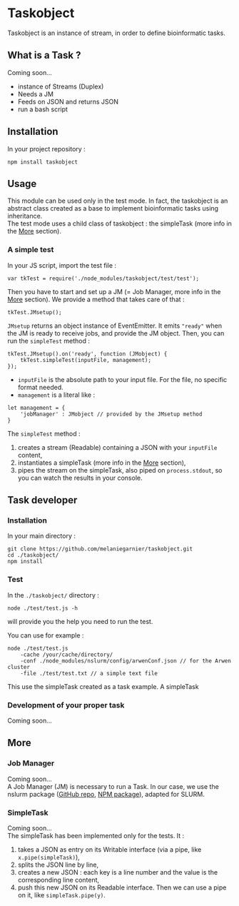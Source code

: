 # Taskobject

Taskobject is an instance of stream, in order to define bioinformatic tasks.


## What is a Task ?

Coming soon...

- instance of Streams (Duplex)
- Needs a JM
- Feeds on JSON and returns JSON
- run a bash script


## Installation

In your project repository :

```
npm install taskobject
```


## Usage

This module can be used only in the test mode. In fact, the taskobject is an abstract class created as a base to implement bioinformatic tasks using inheritance.  
The test mode uses a child class of taskobject : the simpleTask (more info in the [More](#more) section).

### A simple test

In your JS script, import the test file :

```
var tkTest = require('./node_modules/taskobject/test/test');
```

Then you have to start and set up a JM (= Job Manager, more info in the [More](#more) section). We provide a method that takes care of that :

```
tkTest.JMsetup();
```

`JMsetup` returns an object instance of EventEmitter. It emits `"ready"` when the JM is ready to receive jobs, and provide the JM object.
Then, you can run the `simpleTest` method :

```
tkTest.JMsetup().on('ready', function (JMobject) {
	tkTest.simpleTest(inputFile, management);
});
```

- `inputFile` is the absolute path to your input file. For the file, no specific format needed.
- `management` is a literal like :

```
let management = {
	'jobManager' : JMobject // provided by the JMsetup method
}
```

The `simpleTest` method :

1. creates a stream (Readable) containing a JSON with your `inputFile` content,
2. instantiates a simpleTask (more info in the [More](#more) section),
3. pipes the stream on the simpleTask, also piped on `process.stdout`, so you can watch the results in your console.


## Task developer

### Installation

In your main directory :

```
git clone https://github.com/melaniegarnier/taskobject.git
cd ./taskobject/
npm install
```

### Test

In the `./taskobject/` directory :

```
node ./test/test.js -h
```

will provide you the help you need to run the test.

You can use for example :

```
node ./test/test.js
	-cache /your/cache/directory/
	-conf ./node_modules/nslurm/config/arwenConf.json // for the Arwen cluster
	-file ./test/test.txt // a simple text file
```

This use the simpleTask created as a task example. A simpleTask 


### Development of your proper task

Coming soon...


## More

### Job Manager

Coming soon...  
A Job Manager (JM) is necessary to run a Task. In our case, we use the nslurm package ([GitHub repo][1], [NPM package][2]), adapted for SLURM.

### SimpleTask

Coming soon...  
The simpleTask has been implemented only for the tests. It :

1. takes a JSON as entry on its Writable interface (via a pipe, like `x.pipe(simpleTask)`),
2. splits the JSON line by line,
3. creates a new JSON : each key is a line number and the value is the corresponding line content,
4. push this new JSON on its Readable interface. Then we can use a pipe on it, like `simpleTask.pipe(y)`.




[1]: https://github.com/glaunay/nslurm
[2]: https://www.npmjs.com/package/nslurm
